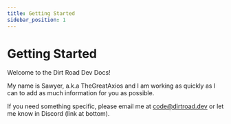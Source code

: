 ```yaml
---
title: Getting Started
sidebar_position: 1
---
```


# Getting Started

Welcome to the Dirt Road Dev Docs!

My name is Sawyer, a.k.a TheGreatAxios and I am working as quickly as I can to add as much information for you as possible. 

If you need something specific, please email me at code@dirtroad.dev or let me know in Discord (link at bottom).


